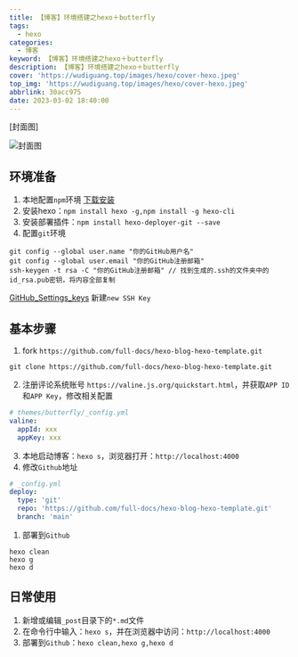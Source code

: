 ```yaml
---
title: 【博客】环境搭建之hexo＋butterfly
tags:
  - hexo
categories:
  - 博客
keyword: 【博客】环境搭建之hexo＋butterfly
description: 【博客】环境搭建之hexo＋butterfly
cover: 'https://wudiguang.top/images/hexo/cover-hexo.jpeg'
top_img: 'https://wudiguang.top/images/hexo/cover-hexo.jpeg'
abbrlink: 30acc975
date: 2023-03-02 18:40:00
---
```


[封面图]

![封面图](https://wudiguang.top/images/hexo/cover-hexo.jpeg)

## 环境准备
1. 本地配置`npm`环境 [下载安装](https://link.zhihu.com/?target=https%3A//nodejs.org/en/download/)
2. 安装hexo：`npm install hexo -g,npm install -g hexo-cli`
3. 安装部署插件：`npm install hexo-deployer-git --save`
4. 配置`git`环境
```shell
git config --global user.name "你的GitHub用户名"
git config --global user.email "你的GitHub注册邮箱"
ssh-keygen -t rsa -C "你的GitHub注册邮箱" // 找到生成的.ssh的文件夹中的id_rsa.pub密钥，将内容全部复制
```

[GitHub_Settings_keys](https://link.zhihu.com/?target=https%3A//github.com/settings/keys)
新建`new SSH Key`

## 基本步骤

1. fork `https://github.com/full-docs/hexo-blog-hexo-template.git`
```shell
git clone https://github.com/full-docs/hexo-blog-hexo-template.git
```
2. 注册评论系统账号 `https://valine.js.org/quickstart.html`，并获取`APP ID`和`APP Key`，修改相关配置
```yml
# themes/butterfly/_config.yml
valine:
  appId: xxx
  appKey: xxx
```
3. 本地启动博客：`hexo s`，浏览器打开：`http://localhost:4000`
4. 修改`Github`地址
```yml
# _config.yml
deploy:
  type: 'git'
  repo: 'https://github.com/full-docs/hexo-blog-hexo-template.git'
  branch: 'main'
```
1. 部署到`Github` 
```shell
hexo clean
hexo g
hexo d
```

## 日常使用

1. 新增或编辑`_post`目录下的`*.md`文件
2. 在命令行中输入：`hexo s`，并在浏览器中访问：`http://localhost:4000`
3. 部署到`Github`：`hexo clean,hexo g,hexo d`